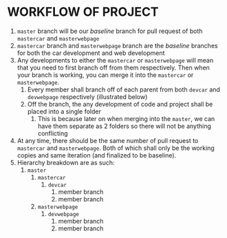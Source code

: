 # WORKFLOW OF PROJECT
1. `master` branch will be our *baseline* branch for pull request of both `mastercar` and `masterwebpage`
2. `mastercar` branch and `masterwebpage` branch are the *baseline* branches for both the car development and web development
3. Any developments to either the `mastercar` or `masterwebpage` will mean that you need to first branch off from them respectively. Then when your branch is working, you can merge it into the `mastercar` or `masterwebpage`.
   1. Every member shall branch off of each parent from both `devcar` and `devwebpage` respectively (illustrated below)
   2. Off the branch, the any development of code and project shall be placed into a single folder
      1. This is because later on when merging into the `master`, we can have them separate as 2 folders so there will not be anything conflicting
4. At any time, there should be the same number of pull request to `mastercar` and `masterwebpage`. Both of which shall only be the working copies and same iteration (and finalized to be baseline).
5. Hierarchy breakdown are as such:
   1. `master`
      1. `mastercar`
         1. `devcar`
            1. member branch
            2. member branch
      2. `masterwebpage`
         1. `devwebpage`
            1. member branch
            2. member branch

